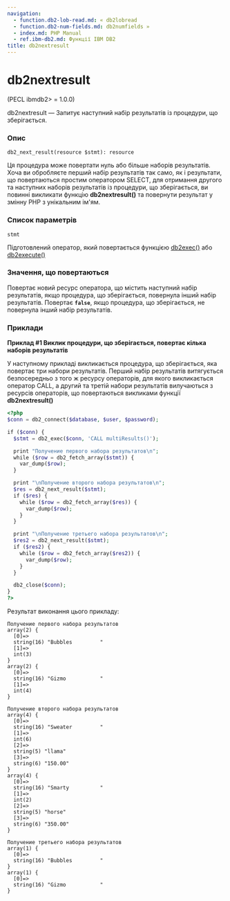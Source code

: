 ```yaml
---
navigation:
  - function.db2-lob-read.md: « db2lobread
  - function.db2-num-fields.md: db2numfields »
  - index.md: PHP Manual
  - ref.ibm-db2.md: Функції IBM DB2
title: db2nextresult
---
```

# db2nextresult

(PECL ibmdb2> = 1.0.0)

db2nextresult — Запитує наступний набір результатів із процедури, що зберігається.

### Опис

```methodsynopsis
db2_next_result(resource $stmt): resource
```

Ця процедура може повертати нуль або більше наборів результатів. Хоча ви обробляєте перший набір результатів так само, як і результати, що повертаються простим оператором SELECT, для отримання другого та наступних наборів результатів із процедури, що зберігається, ви повинні викликати функцію **db2nextresult()** та повернути результат у змінну PHP з унікальним ім'ям.

### Список параметрів

`stmt`

Підготовлений оператор, який повертається функцією [db2exec()](function.db2-exec.md) або [db2execute()](function.db2-execute.md)

### Значення, що повертаються

Повертає новий ресурс оператора, що містить наступний набір результатів, якщо процедура, що зберігається, повернула інший набір результатів. Повертає **`false`**, якщо процедура, що зберігається, не повернула інший набір результатів.

### Приклади

**Приклад #1 Виклик процедури, що зберігається, повертає кілька наборів результатів**

У наступному прикладі викликається процедура, що зберігається, яка повертає три набори результатів. Перший набір результатів витягується безпосередньо з того ж ресурсу операторів, для якого викликається оператор CALL, а другий та третій набори результатів вилучаються з ресурсів операторів, що повертаються викликами функції **db2nextresult()**

```php
<?php
$conn = db2_connect($database, $user, $password);

if ($conn) {
  $stmt = db2_exec($conn, 'CALL multiResults()');

  print "Получение первого набора результатов\n";
  while ($row = db2_fetch_array($stmt)) {
    var_dump($row);
  }

  print "\nПолучение второго набора результатов\n";
  $res = db2_next_result($stmt);
  if ($res) {
    while ($row = db2_fetch_array($res)) {
      var_dump($row);
    }
  }

  print "\nПолучение третьего набора результатов\n";
  $res2 = db2_next_result($stmt);
  if ($res2) {
    while ($row = db2_fetch_array($res2)) {
      var_dump($row);
    }
  }

  db2_close($conn);
}
?>
```

Результат виконання цього прикладу:

```
Получение первого набора результатов
array(2) {
  [0]=>
  string(16) "Bubbles         "
  [1]=>
  int(3)
}
array(2) {
  [0]=>
  string(16) "Gizmo           "
  [1]=>
  int(4)
}

Получение второго набора результатов
array(4) {
  [0]=>
  string(16) "Sweater         "
  [1]=>
  int(6)
  [2]=>
  string(5) "llama"
  [3]=>
  string(6) "150.00"
}
array(4) {
  [0]=>
  string(16) "Smarty          "
  [1]=>
  int(2)
  [2]=>
  string(5) "horse"
  [3]=>
  string(6) "350.00"
}

Получение третьего набора результатов
array(1) {
  [0]=>
  string(16) "Bubbles         "
}
array(1) {
  [0]=>
  string(16) "Gizmo           "
}
```
